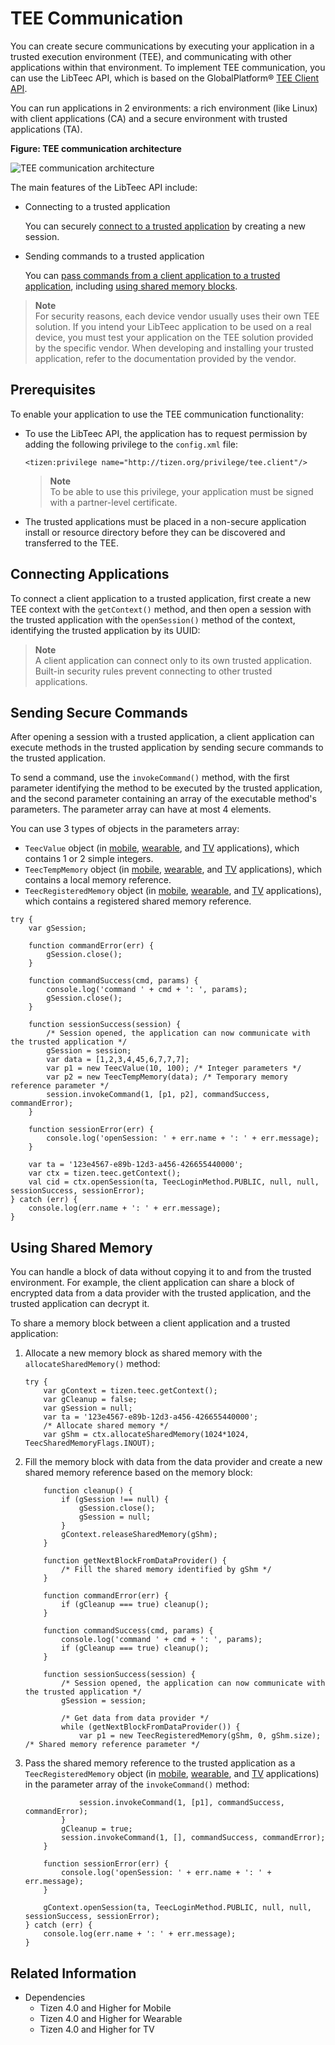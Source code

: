 # TEE Communication

You can create secure communications by executing your application in a trusted execution environment (TEE), and communicating with other applications within that environment. To implement TEE communication, you can use the LibTeec API, which is based on the GlobalPlatform&reg; [TEE Client API](https://www.globalplatform.org/specificationsdevice.asp).

You can run applications in 2 environments: a rich environment (like Linux) with client applications (CA) and a secure environment with trusted applications (TA).

**Figure: TEE communication architecture**

![TEE communication architecture](./media/libteec_architecture.png)

The main features of the LibTeec API include:

-   Connecting to a trusted application

    You can securely [connect to a trusted application](#connecting) by creating a new session.

- Sending commands to a trusted application

    You can [pass commands from a client application to a trusted application](#secure_commands), including [using shared memory blocks](#shared_memory).

> **Note**  
> For security reasons, each device vendor usually uses their own TEE solution. If you intend your LibTeec application to be used on a real device, you must test your application on the TEE solution provided by the specific vendor. When developing and installing your trusted application, refer to the documentation provided by the vendor.


## Prerequisites

To enable your application to use the TEE communication functionality:

-   To use the LibTeec API, the application has to request permission by adding the following privilege to the `config.xml` file:

    ```
    <tizen:privilege name="http://tizen.org/privilege/tee.client"/>
    ```

    > **Note**  
    > To be able to use this privilege, your application must be signed with a partner-level certificate.

-   The trusted applications must be placed in a non-secure application install or resource directory before they can be discovered and transferred to the TEE.



<a name="connecting"></a>
## Connecting Applications

To connect a client application to a trusted application, first create a new TEE context with the `getContext()` method, and then open a session with the trusted application with the `openSession()` method of the context, identifying the trusted application by its UUID:

> **Note**  
> A client application can connect only to its own trusted application. Built-in security rules prevent connecting to other trusted applications.


<a name="secure_commands"></a>
## Sending Secure Commands

After opening a session with a trusted application, a client application can execute methods in the trusted application by sending secure commands to the trusted application.

To send a command, use the `invokeCommand()` method, with the first parameter identifying the method to be executed by the trusted application, and the second parameter containing an array of the executable method's parameters. The parameter array can have at most 4 elements.

You can use 3 types of objects in the parameters array:

-   `TeecValue` object (in [mobile](../../api/latest/device_api/mobile/tizen/libteec.html#TeecValue), [wearable](../../api/latest/device_api/wearable/tizen/libteec.html#TeecValue), and [TV](../../api/latest/device_api/tv/tizen/libteec.html#TeecValue) applications), which contains 1 or 2 simple integers.
-   `TeecTempMemory` object (in [mobile](../../api/latest/device_api/mobile/tizen/libteec.html#TeecTempMemory), [wearable](../../api/latest/device_api/wearable/tizen/libteec.html#TeecTempMemory), and [TV](../../api/latest/device_api/tv/tizen/libteec.html#TeecTempMemory) applications), which contains a local memory reference.
-   `TeecRegisteredMemory` object (in [mobile](../../api/latest/device_api/mobile/tizen/libteec.html#TeecRegisteredMemory), [wearable](../../api/latest/device_api/wearable/tizen/libteec.html#TeecRegisteredMemory), and [TV](../../api/latest/device_api/tv/tizen/libteec.html#TeecRegisteredMemory) applications), which contains a registered shared memory reference.

```
try {
    var gSession;

    function commandError(err) {
        gSession.close();
    }

    function commandSuccess(cmd, params) {
        console.log('command ' + cmd + ': ', params);
        gSession.close();
    }

    function sessionSuccess(session) {
        /* Session opened, the application can now communicate with the trusted application */
        gSession = session;
        var data = [1,2,3,4,45,6,7,7,7];
        var p1 = new TeecValue(10, 100); /* Integer parameters */
        var p2 = new TeecTempMemory(data); /* Temporary memory reference parameter */
        session.invokeCommand(1, [p1, p2], commandSuccess, commandError);
    }

    function sessionError(err) {
        console.log('openSession: ' + err.name + ': ' + err.message);
    }

    var ta = '123e4567-e89b-12d3-a456-426655440000';
    var ctx = tizen.teec.getContext();
    val cid = ctx.openSession(ta, TeecLoginMethod.PUBLIC, null, null, sessionSuccess, sessionError);
} catch (err) {
    console.log(err.name + ': ' + err.message);
}
```


<a name="shared_memory"></a>
## Using Shared Memory

You can handle a block of data without copying it to and from the trusted environment. For example, the client application can share a block of encrypted data from a data provider with the trusted application, and the trusted application can decrypt it.

To share a memory block between a client application and a trusted application:

1.  Allocate a new memory block as shared memory with the `allocateSharedMemory()` method:

    ```
    try {
        var gContext = tizen.teec.getContext();
        var gCleanup = false;
        var gSession = null;
        var ta = '123e4567-e89b-12d3-a456-426655440000';
        /* Allocate shared memory */
        var gShm = ctx.allocateSharedMemory(1024*1024, TeecSharedMemoryFlags.INOUT);
    ```

2. Fill the memory block with data from the data provider and create a new shared memory reference based on the memory block:

    ```
        function cleanup() {
            if (gSession !== null) {
                gSession.close();
                gSession = null;
            }
            gContext.releaseSharedMemory(gShm);
        }

        function getNextBlockFromDataProvider() {
            /* Fill the shared memory identified by gShm */
        }

        function commandError(err) {
            if (gCleanup === true) cleanup();
        }

        function commandSuccess(cmd, params) {
            console.log('command ' + cmd + ': ', params);
            if (gCleanup === true) cleanup();
        }

        function sessionSuccess(session) {
            /* Session opened, the application can now communicate with the trusted application */
            gSession = session;

            /* Get data from data provider */
            while (getNextBlockFromDataProvider()) {
                var p1 = new TeecRegisteredMemory(gShm, 0, gShm.size);  /* Shared memory reference parameter */
    ```

3. Pass the shared memory reference to the trusted application as a `TeecRegisteredMemory` object (in [mobile](../../api/latest/device_api/mobile/tizen/libteec.html#TeecRegisteredMemory), [wearable](../../api/latest/device_api/wearable/tizen/libteec.html#TeecRegisteredMemory), and [TV](../../api/latest/device_api/tv/tizen/libteec.html#TeecRegisteredMemory) applications) in the parameter array of the `invokeCommand()` method:

    ```
                session.invokeCommand(1, [p1], commandSuccess, commandError);
            }
            gCleanup = true;
            session.invokeCommand(1, [], commandSuccess, commandError);
        }

        function sessionError(err) {
            console.log('openSession: ' + err.name + ': ' + err.message);
        }

        gContext.openSession(ta, TeecLoginMethod.PUBLIC, null, null, sessionSuccess, sessionError);
    } catch (err) {
        console.log(err.name + ': ' + err.message);
    }
    ```

## Related Information
- Dependencies
  - Tizen 4.0 and Higher for Mobile
  - Tizen 4.0 and Higher for Wearable
  - Tizen 4.0 and Higher for TV
